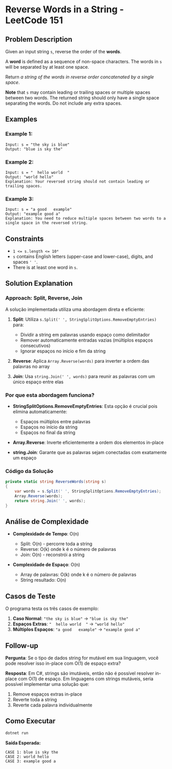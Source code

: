 ﻿# Reverse Words in a String - LeetCode 151

## Problem Description

Given an input string `s`, reverse the order of the **words**.

A **word** is defined as a sequence of non-space characters. The words in `s` will be separated by at least one space.

Return *a string of the words in reverse order concatenated by a single space*.

**Note** that `s` may contain leading or trailing spaces or multiple spaces between two words. The returned string should only have a single space separating the words. Do not include any extra spaces.

## Examples

### Example 1:
```
Input: s = "the sky is blue"
Output: "blue is sky the"
```

### Example 2:
```
Input: s = "  hello world  "
Output: "world hello"
Explanation: Your reversed string should not contain leading or trailing spaces.
```

### Example 3:
```
Input: s = "a good   example"
Output: "example good a"
Explanation: You need to reduce multiple spaces between two words to a single space in the reversed string.
```

## Constraints

- `1 <= s.length <= 10⁴`
- `s` contains English letters (upper-case and lower-case), digits, and spaces `' '`.
- There is at least one word in `s`.

## Solution Explanation

### Approach: Split, Reverse, Join

A solução implementada utiliza uma abordagem direta e eficiente:

1. **Split**: Utiliza `s.Split(' ', StringSplitOptions.RemoveEmptyEntries)` para:
   - Dividir a string em palavras usando espaço como delimitador
   - Remover automaticamente entradas vazias (múltiplos espaços consecutivos)
   - Ignorar espaços no início e fim da string

2. **Reverse**: Aplica `Array.Reverse(words)` para inverter a ordem das palavras no array

3. **Join**: Usa `string.Join(' ', words)` para reunir as palavras com um único espaço entre elas

### Por que esta abordagem funciona?

- **StringSplitOptions.RemoveEmptyEntries**: Esta opção é crucial pois elimina automaticamente:
  - Espaços múltiplos entre palavras
  - Espaços no início da string
  - Espaços no final da string
  
- **Array.Reverse**: Inverte eficientemente a ordem dos elementos in-place

- **string.Join**: Garante que as palavras sejam conectadas com exatamente um espaço

### Código da Solução

```csharp
private static string ReverseWords(string s) 
{
    var words = s.Split(' ', StringSplitOptions.RemoveEmptyEntries);
    Array.Reverse(words);
    return string.Join(' ', words);
}
```

## Análise de Complexidade

- **Complexidade de Tempo**: O(n)
  - Split: O(n) - percorre toda a string
  - Reverse: O(k) onde k é o número de palavras
  - Join: O(n) - reconstrói a string
  
- **Complexidade de Espaço**: O(n)
  - Array de palavras: O(k) onde k é o número de palavras
  - String resultado: O(n)

## Casos de Teste

O programa testa os três casos de exemplo:

1. **Caso Normal**: `"the sky is blue"` → `"blue is sky the"`
2. **Espaços Extras**: `"  hello world  "` → `"world hello"`
3. **Múltiplos Espaços**: `"a good   example"` → `"example good a"`

## Follow-up

**Pergunta**: Se o tipo de dados string for mutável em sua linguagem, você pode resolver isso in-place com O(1) de espaço extra?

**Resposta**: Em C#, strings são imutáveis, então não é possível resolver in-place com O(1) de espaço. Em linguagens com strings mutáveis, seria possível implementar uma solução que:
1. Remove espaços extras in-place
2. Reverte toda a string
3. Reverte cada palavra individualmente

## Como Executar

```bash
dotnet run
```

**Saída Esperada:**
```
CASE 1: blue is sky the
CASE 2: world hello
CASE 3: example good a
```
